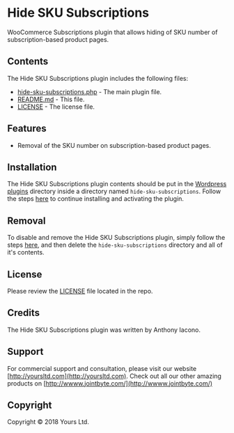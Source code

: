 # Hide SKU Subscriptions
WooCommerce Subscriptions plugin that allows hiding of SKU number of subscription-based product pages.

## Contents

The Hide SKU Subscriptions plugin includes the following files:
* [hide-sku-subscriptions.php](hide-sku-subscriptions.php) - The main plugin file.
* [README.md](README.md) - This file.
* [LICENSE](LICENSE) - The license file.

## Features
* Removal of the SKU number on subscription-based product pages.

## Installation
The Hide SKU Subscriptions plugin contents should be put in the [Wordpress plugins](https://codex.wordpress.org/Writing_a_Plugin#Names.2C_Files.2C_and_Locations) directory inside a directory named `hide-sku-subscriptions`. Follow the steps [here](https://codex.wordpress.org/Managing_Plugins#Manual_Plugin_Installation) to continue installing and activating the plugin.

## Removal
To disable and remove the Hide SKU Subscriptions plugin, simply follow the steps [here](https://codex.wordpress.org/Managing_Plugins#Uninstalling_Plugins), and then delete the `hide-sku-subscriptions` directory and all of it's contents.

## License
Please review the [LICENSE](LICENSE) file located in the repo.

## Credits
The Hide SKU Subscriptions plugin was written by Anthony Iacono.

## Support
For commercial support and consultation, please visit our website [http://yoursltd.com](http://yoursltd.com). Check out all our other amazing products on [http://wwww.jointbyte.com/](http://wwww.jointbyte.com/)

## Copyright
Copyright &copy; 2018 Yours Ltd.
